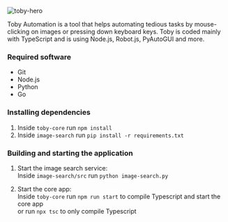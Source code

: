 
![toby-hero](https://user-images.githubusercontent.com/43781236/178103379-a3ada7ee-0956-4308-96fd-624dbaad4171.png)

Toby Automation is a tool that helps automating tedious tasks by mouse-clicking on images or pressing down keyboard keys. Toby is coded mainly with TypeScript and is using Node.js, Robot.js, PyAutoGUI and more.

### Required software

* Git
* Node.js
* Python
* Go

### Installing dependencies

1. Inside `toby-core` run `npm install`
2. Inside `image-search` run `pip install -r requirements.txt`

### Building and starting the application

1. Start the image search service:\
   Inside `image-search/src` run `python image-search.py`

2. Start the core app:\
   Inside `toby-core` run `npm run start` to compile Typescript and start the core app\
   or run `npx tsc` to only compile Typescript
